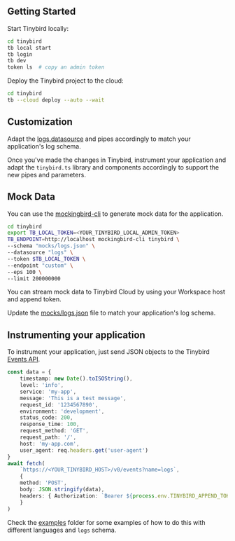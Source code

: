 
## Getting Started

Start Tinybird locally:

```bash
cd tinybird
tb local start
tb login
tb dev
token ls  # copy an admin token
```

Deploy the Tinybird project to the cloud:

```bash
cd tinybird
tb --cloud deploy --auto --wait
```

## Customization

Adapt the [logs.datasource](./datasources/logs.datasource) and pipes accordingly to match your application's log schema.

Once you've made the changes in Tinybird, instrument your application and adapt the `tinybird.ts` library and components accordingly to support the new pipes and parameters.

## Mock Data

You can use the [mockingbird-cli](https://github.com/tinybirdco/mockingbird?tab=readme-ov-file#cli) to generate mock data for the application.

```bash
cd tinybird
export TB_LOCAL_TOKEN=<YOUR_TINYBIRD_LOCAL_ADMIN_TOKEN>
TB_ENDPOINT=http://localhost mockingbird-cli tinybird \
--schema "mocks/logs.json" \
--datasource "logs" \
--token $TB_LOCAL_TOKEN \
--endpoint "custom" \
--eps 100 \
--limit 200000000
```

You can stream mock data to Tinybird Cloud by using your Workspace host and append token.

Update the [mocks/logs.json](./mocks/logs.json) file to match your application's log schema.

## Instrumenting your application

To instrument your application, just send JSON objects to the Tinybird [Events API](https://www.tinybird.co/docs/get-data-in/ingest-apis/events-api).

```typescript
const data = {
    timestamp: new Date().toISOString(),
    level: 'info',
    service: 'my-app',
    message: 'This is a test message',
    request_id: '1234567890',
    environment: 'development',
    status_code: 200,
    response_time: 100,
    request_method: 'GET',
    request_path: '/',
    host: 'my-app.com',
    user_agent: req.headers.get('user-agent')
}
await fetch(
    `https://<YOUR_TINYBIRD_HOST>/v0/events?name=logs`,
    {
    method: 'POST',
    body: JSON.stringify(data),
    headers: { Authorization: `Bearer ${process.env.TINYBIRD_APPEND_TOKEN}` },
    }
)
```

Check the [examples](../examples) folder for some examples of how to do this with different languages and `logs` schema.
